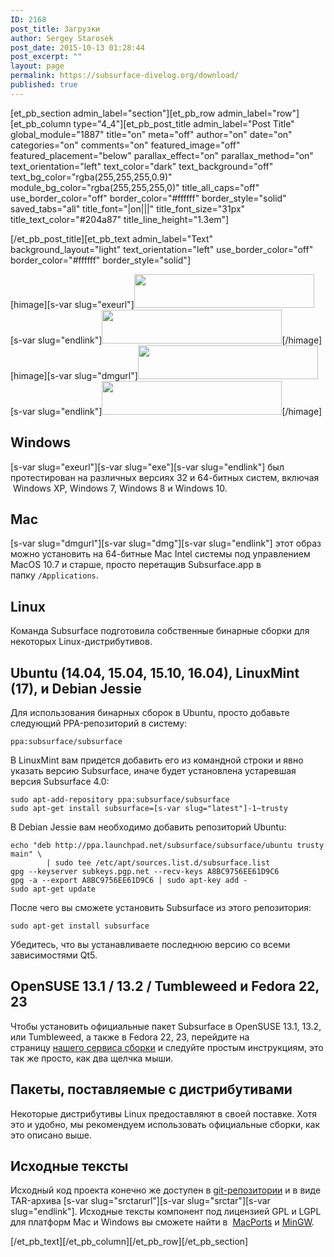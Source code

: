 ```yaml
---
ID: 2168
post_title: Загрузки
author: Sergey Starosek
post_date: 2015-10-13 01:28:44
post_excerpt: ""
layout: page
permalink: https://subsurface-divelog.org/download/
published: true
---
```

[et_pb_section admin_label="section"][et_pb_row admin_label="row"][et_pb_column type="4_4"][et_pb_post_title admin_label="Post Title" global_module="1887" title="on" meta="off" author="on" date="on" categories="on" comments="on" featured_image="off" featured_placement="below" parallax_effect="on" parallax_method="on" text_orientation="left" text_color="dark" text_background="off" text_bg_color="rgba(255,255,255,0.9)" module_bg_color="rgba(255,255,255,0)" title_all_caps="off" use_border_color="off" border_color="#ffffff" border_style="solid" saved_tabs="all" title_font="|on|||" title_font_size="31px" title_text_color="#204a87" title_line_height="1.3em"]



[/et_pb_post_title][et_pb_text admin_label="Text" background_layout="light" text_orientation="left" use_border_color="off" border_color="#ffffff" border_style="solid"]

<div style="margin-bottom: 2em;">[himage][s-var slug="exeurl"]<img src="/wp-content/uploads/2011/10/en-button-win.png" alt="" height="54" width="288">[s-var slug="endlink"]<img src="/wp-content/uploads/2011/10/en-button-win-hover.png" alt="" height="54" width="288">[/himage] [himage][s-var slug="dmgurl"]<img src="/wp-content/uploads/2011/10/en-button-mac.png" alt="" height="54" width="288">[s-var slug="endlink"]<img src="/wp-content/uploads/2011/10/en-button-mac-hover.png" alt="" height="54" width="288">[/himage]</div>
<h2>Windows</h2>
[s-var slug="exeurl"][s-var slug="exe"][s-var slug="endlink"]&nbsp;был протестирован на различных версиях 32 и 64-битных систем, включая &nbsp;Windows XP, Windows 7, Windows 8 и&nbsp;Windows 10.
<h2>Mac</h2>
[s-var slug="dmgurl"][s-var slug="dmg"][s-var slug="endlink"]&nbsp;этот образ можно установить на 64-битные Mac Intel системы под управлением MacOS 10.7 и старше, просто перетащив Subsurface.app в папку&nbsp;<code>/Applications</code>.
<h2>Linux</h2>
Команда Subsurface подготовила собственные бинарные сборки для некоторых Linux-дистрибутивов.
<h2>Ubuntu (14.04, 15.04, 15.10, 16.04), LinuxMint (17), и&nbsp;Debian Jessie</h2>
Для использования бинарных сборок в Ubuntu, просто добавьте следующий PPA-репозиторий в систему:
<pre><code>ppa:subsurface/subsurface</code></pre>
В&nbsp;LinuxMint вам придется добавить его из командной строки и явно указать&nbsp;версию Subsurface, иначе будет установлена устаревшая версия Subsurface 4.0:
<pre><code>sudo apt-add-repository ppa:subsurface/subsurface
sudo apt-get install subsurface=[s-var slug="latest"]-1~trusty</code></pre>
В&nbsp;Debian Jessie вам необходимо добавить репозиторий&nbsp;Ubuntu:
<pre><code>echo "deb http://ppa.launchpad.net/subsurface/subsurface/ubuntu trusty main" \
        | sudo tee /etc/apt/sources.list.d/subsurface.list
gpg --keyserver subkeys.pgp.net --recv-keys A8BC9756EE61D9C6
gpg -a --export A8BC9756EE61D9C6 | sudo apt-key add -
sudo apt-get update</code></pre>
После чего вы сможете установить Subsurface из этого репозитория:
<pre><code>sudo apt-get install subsurface</code></pre>
Убедитесь, что вы устанавливаете последнюю версию со всеми зависимостями Qt5.
<h2>OpenSUSE 13.1 / 13.2 / Tumbleweed и&nbsp;Fedora 22, 23</h2>
Чтобы установить официальные пакет Subsurface в&nbsp;OpenSUSE 13.1, 13.2, или Tumbleweed, а также в Fedora 22, 23, перейдите на страницу&nbsp;<a href="http://software.opensuse.org/download.html?project=home:Subsurface-Divelog&amp;package=subsurface">нашего сервиса сборки</a>&nbsp;и следуйте простым инструкциям, это так же просто, как два щелчка мыши.
<h2>Пакеты, поставляемые с дистрибутивами</h2>
Некоторые дистрибутивы Linux предоставляют в своей поставке. Хотя это и удобно, мы рекомендуем использовать официальные сборки, как это описано выше.
<h2>Исходные тексты</h2>
Исходный код проекта конечно же доступен в&nbsp;<a href="http://git.subsurface-divelog.org/index.cgi?p=subsurface.git;a=summary">git-репозитории</a>&nbsp;и&nbsp;в виде TAR-архива&nbsp;[s-var slug="srctarurl"][s-var slug="srctar"][s-var slug="endlink"].&nbsp;Исходные тексты компонент под лицензией&nbsp;GPL и&nbsp;LGPL для платформ&nbsp;Mac и&nbsp;Windows вы сможете найти в &nbsp;<a href="http://www.macports.org/">MacPorts</a>&nbsp;и&nbsp;<a href="http://sourceforge.net/projects/mingw/files/">MinGW</a>.

[/et_pb_text][/et_pb_column][/et_pb_row][/et_pb_section]